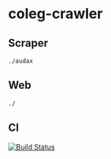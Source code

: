 # coleg-crawler

## Scraper

`./audax`

## Web

`./`

## CI

[![Build Status](https://travis-ci.org/DebugSteven/coleg-crawler.svg?branch=master)](https://travis-ci.org/DebugSteven/coleg-crawler)
